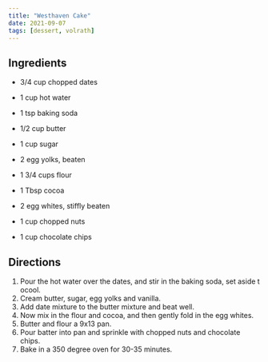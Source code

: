 ```yaml
---
title: "Westhaven Cake"
date: 2021-09-07
tags: [dessert, volrath]
---
```


## Ingredients

* 3/4 cup chopped dates
* 1 cup hot water
* 1 tsp baking soda

* 1/2 cup butter
* 1 cup sugar
* 2 egg yolks, beaten

* 1 3/4 cups flour
* 1 Tbsp cocoa

* 2 egg whites, stiffly beaten
* 1 cup chopped nuts
* 1 cup chocolate chips

## Directions
1. Pour the hot water over the dates, and stir in the baking soda, set aside t ocool.
1. Cream butter, sugar, egg yolks and vanilla.
1. Add date mixture to the butter mixture and beat well.
1. Now mix in the flour and cocoa, and then gently fold in the egg whites.
1. Butter and flour a 9x13 pan.
1. Pour batter into pan and sprinkle with chopped nuts and chocolate chips.
1. Bake in a 350 degree oven for 30-35 minutes.